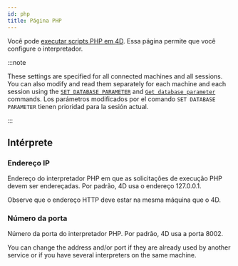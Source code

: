 ```yaml
---
id: php
title: Página PHP
---
```


Você pode [executar scripts PHP em 4D](https://doc.4d.com/4Dv20/4D/20.1/Executing-PHP-scripts-in-4D.300-6480814.en.html). Essa página permite que você configure o interpretador.

:::note

These settings are specified for all connected machines and all sessions. You can also modify and read them separately for each machine and each session using the [`SET DATABASE PARAMETER`](../commands-legacy/set-database-parameter.md) and [`Get database parameter`](https://doc.4d.com/4dv20/help/command/en/page643.html) commands. Los parámetros modificados por el comando `SET DATABASE PARAMETER` tienen prioridad para la sesión actual.

:::

## Intérprete

### Endereço IP

Endereço do interpretador PHP em que as solicitações de execução PHP devem ser endereçadas. Por padrão, 4D usa o endereço 127.0.0.1.

Observe que o endereço HTTP deve estar na mesma máquina que o 4D.

### Número da porta

Número da porta do interpretador PHP. Por padrão, 4D usa a porta 8002.

You can change the address and/or port if they are already used by another service or if you have several interpreters on the same machine.


